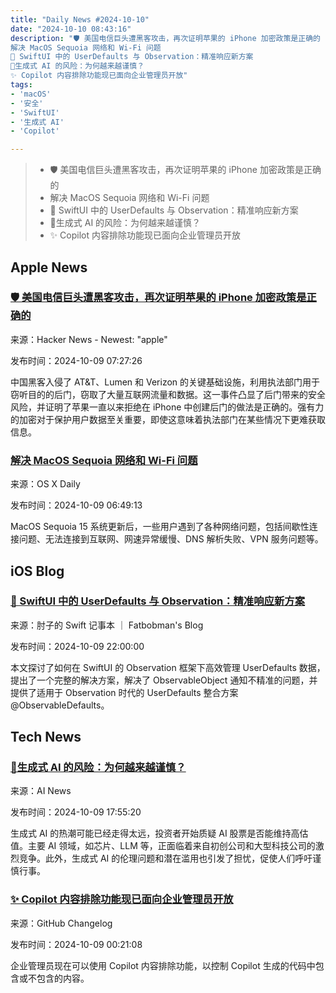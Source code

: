 ```yaml
---
title: "Daily News #2024-10-10"
date: "2024-10-10 08:43:16"
description: "🛡️ 美国电信巨头遭黑客攻击，再次证明苹果的 iPhone 加密政策是正确的
解决 MacOS Sequoia 网络和 Wi-Fi 问题
🎉 SwiftUI 中的 UserDefaults 与 Observation：精准响应新方案
🤔生成式 AI 的风险：为何越来越谨慎？
✨ Copilot 内容排除功能现已面向企业管理员开放"
tags: 
- 'macOS'
- '安全'
- 'SwiftUI'
- '生成式 AI'
- 'Copilot'

---
```


> - 🛡️ 美国电信巨头遭黑客攻击，再次证明苹果的 iPhone 加密政策是正确的
> - 解决 MacOS Sequoia 网络和 Wi-Fi 问题
> - 🎉 SwiftUI 中的 UserDefaults 与 Observation：精准响应新方案
> - 🤔生成式 AI 的风险：为何越来越谨慎？
> - ✨ Copilot 内容排除功能现已面向企业管理员开放

## Apple News

### [🛡️ 美国电信巨头遭黑客攻击，再次证明苹果的 iPhone 加密政策是正确的](https://bgr.com/tech/catastrophic-hack-of-att-and-verizon-is-proof-apple-is-right-about-iphone-encryption/)

来源：Hacker News - Newest: "apple"

发布时间：2024-10-09 07:27:26

中国黑客入侵了 AT&T、Lumen 和 Verizon 的关键基础设施，利用执法部门用于窃听目的的后门，窃取了大量互联网流量和数据。这一事件凸显了后门带来的安全风险，并证明了苹果一直以来拒绝在 iPhone 中创建后门的做法是正确的。强有力的加密对于保护用户数据至关重要，即使这意味着执法部门在某些情况下更难获取信息。

### [解决 MacOS Sequoia 网络和 Wi-Fi 问题](https://osxdaily.com/2024/10/08/fix-macos-sequoia-network-wifi-issues/)

来源：OS X Daily

发布时间：2024-10-09 06:49:13

MacOS Sequoia 15 系统更新后，一些用户遇到了各种网络问题，包括间歇性连接问题、无法连接到互联网、网速异常缓慢、DNS 解析失败、VPN 服务问题等。

## iOS Blog

### [🎉 SwiftUI 中的 UserDefaults 与 Observation：精准响应新方案](https://fatbobman.com/zh/posts/userdefaults-and-observation/)

来源：肘子的 Swift 记事本 ｜ Fatbobman's Blog

发布时间：2024-10-09 22:00:00

本文探讨了如何在 SwiftUI 的 Observation 框架下高效管理 UserDefaults 数据，提出了一个完整的解决方案，解决了 ObservableObject 通知不精准的问题，并提供了适用于 Observation 时代的 UserDefaults 整合方案 @ObservableDefaults。

## Tech News

### [🤔生成式 AI 的风险：为何越来越谨慎？](https://www.artificialintelligence-news.com/news/the-risks-behind-the-generative-ai-craze-why-caution-is-growing/?utm_source=rss&utm_medium=rss&utm_campaign=the-risks-behind-the-generative-ai-craze-why-caution-is-growing)

来源：AI News

发布时间：2024-10-09 17:55:20

生成式 AI 的热潮可能已经走得太远，投资者开始质疑 AI 股票是否能维持高估值。主要 AI 领域，如芯片、LLM 等，正面临着来自初创公司和大型科技公司的激烈竞争。此外，生成式 AI 的伦理问题和潜在滥用也引发了担忧，促使人们呼吁谨慎行事。

### [✨ Copilot 内容排除功能现已面向企业管理员开放](https://github.blog/changelog/2024-10-08-copilot-content-exclusions-now-available-for-enterprise-admins)

来源：GitHub Changelog

发布时间：2024-10-09 00:21:08

企业管理员现在可以使用 Copilot 内容排除功能，以控制 Copilot 生成的代码中包含或不包含的内容。
